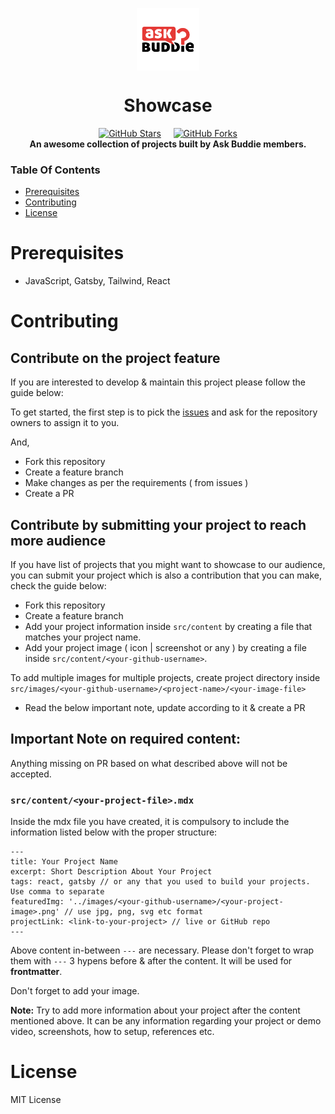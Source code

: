 <p align="center">
     <a href="https://www.askbuddie.com">
         <img src="src/images/ask-buddie-round.png" align="center" alt="askbuddie-logo" width="100"/>
     </a>
</p>
<h1 align="center" style="border: 0;"> Showcase </h1>

<p align="center">
  <a href="https://github.com/askbuddie/showcase/stargazers" target="_blank"><img alt="GitHub Stars" src="https://img.shields.io/github/stars/askbuddie/showcase?style=for-the-badge" /></a>
  &nbsp;&nbsp;&nbsp;
  <a href="https://github.com/askbuddie/showcase/network/members" target="_blank"><img alt="GitHub Forks" src="https://img.shields.io/github/forks/askbuddie/showcase?style=for-the-badge" /></a>
  <br />
  <strong>An awesome collection of projects built by Ask Buddie members.</strong>
</p>



### Table Of Contents

-   [Prerequisites](#Prerequisites)
-   [Contributing](#Contributing)
-   [License](#license)

# Prerequisites

- JavaScript, Gatsby, Tailwind, React

# Contributing

## Contribute on the project feature

If you are interested to develop & maintain this project please follow the guide below:

To get started, the first step is to pick the [issues](https://github.com/askbuddie/showcase/issues) and ask for the repository owners to assign it to you.

And,

- Fork this repository
- Create a feature branch
- Make changes as per the requirements ( from issues )
- Create a PR

## Contribute by submitting your project to reach more audience

If you have list of projects that you might want to showcase to our audience, you can submit your project which is also a contribution that you can make, check the guide below:

- Fork this repository
- Create a feature branch
- Add your project information inside `src/content` by creating a file that matches your project name.
- Add your project image ( icon | screenshot or any ) by creating a file inside `src/content/<your-github-username>`.

To add multiple images for multiple projects, create project directory inside `src/images/<your-github-username>/<project-name>/<your-image-file>`
- Read the below important note, update according to it & create a PR

## Important Note on required content:

Anything missing on PR based on what described above will not be accepted.

### `src/content/<your-project-file>.mdx`

Inside the mdx file you have created, it is compulsory to include the information listed below with the proper structure:

```mdx
---
title: Your Project Name
excerpt: Short Description About Your Project
tags: react, gatsby // or any that you used to build your projects. Use comma to separate
featuredImg: '../images/<your-github-username>/<your-project-image>.png' // use jpg, png, svg etc format
projectLink: <link-to-your-project> // live or GitHub repo
---
```

Above content in-between `---` are necessary. Please don't forget to wrap them with `---` 3 hypens before & after the content. It will be used for **frontmatter**.

Don't forget to add your image.

**Note:** Try to add more information about your project after the content mentioned above. It can be any information regarding your project or demo video, screenshots, how to setup, references etc.

# License

MIT License